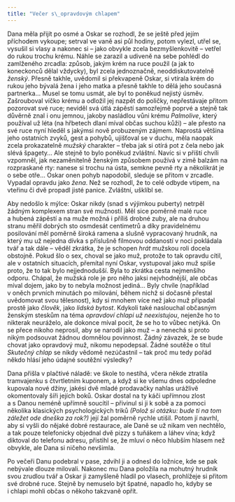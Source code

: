 ```yaml
---
title: "Večer s\_opravdovým chlapem"
---
```


Dana měla přijít po osmé a Oskar se rozhodl, že se ještě před jejím příchodem vykoupe; setrval ve vaně asi půl hodiny, potom vylezl, utřel se, vysušil si vlasy a nakonec si – jako obvykle zcela bezmyšlenkovitě – vetřel do rukou trochu krému. Náhle se zarazil a udiveně na sebe pohlédl do zamlženého zrcadla: způsob, jakým krém na ruce použil (a jak to koneckonců dělal vždycky), byl zcela jednoznačně, neoddiskutovatelně _ženský_. Přesně takhle, uvědomil si překvapeně Oskar, si vtírala krém do rukou jeho bývalá žena i jeho matka a přesně takhle to dělá jeho současná partnerka… Musel se tomu usmát, ale byl to poněkud nejistý úsměv. Zašrouboval víčko krému a odložil jej nazpět do poličky, nepřestávaje přitom pozorovat své ruce; neviděl svá útlá zápěstí samozřejmě poprvé a stejně tak důvěrně znal i onu jemnou, jakoby nasládlou vůni krému _Palmolive_, který používal už léta (na hřbetech dlaní míval občas suchou kůži) – ale přesto na své ruce nyní hleděl s jakýmsi nově probuzeným zájmem. Naprostá většina jeho ostatních zvyků, gest a pohybů, ujišťoval se v duchu, měla naopak zcela prokazatelně _mužský_ charakter – třeba jak si otírá pot z čela nebo jak slévá špagety… Ale stejně to bylo poněkud zvláštní. Navíc si v příští chvíli vzpomněl, jak nezaměnitelně ženským způsobem používá v zimě balzám na rozpraskané rty: nanese si trochu na ústa, semkne pevně rty a několikrát je o sebe otře… Oskar onen pohyb napodobil, sleduje se přitom v zrcadle. Vypadal opravdu jako _žena_. Než se rozhodl, že to celé odbyde vtipem, na vteřinu či dvě propadl jisté panice. Zvláštní, ušklíbl se.

  

Aby nedošlo k mýlce: Oskar nikdy (snad s výjimkou puberty) netrpěl žádným komplexem stran své mužnosti. Měl sice poměrně malé ruce a hubená zápěstí a na muže možná i příliš drobné zuby, ale na druhou stranu měřil dobrých sto osmdesát centimetrů a díky pravidelnému posilování měl poměrně široká ramena a slušně vypracovaný hrudník, na který mu už nejedna dívka s příslušně filmovou oddaností v noci pokládala tvář a tak dále – věděl zkrátka, že je schopen _hrát_ mužskou roli docela obstojně. Pokud šlo o sex, choval se jako muž, protože to tak opravdu cítil, ale v ostatních situacích, přemítal nyní Oskar, vystupoval jako muž spíše proto, že to tak bylo nejjednodušší. Byla to zkrátka cesta nejmenšího odporu. Chápal, že mužská role je pro něho jaksi nejvhodnější, ale občas míval dojem, jako by to nebyla možnost jediná… Byly chvíle (například v oněch prvních minutách po milování, během nichž si dočasně přestal uvědomovat svou tělesnost), kdy si mnohem více než jako muž připadal prostě jako _člověk_, jako _lidská bytost_. Kdykoli také naslouchal občasným ženským steskům na téma _opravdoví chlapi už neexistujou_, nejenže ho to nikterak neuráželo, ale dokonce míval pocit, že se ho to vůbec netýká. On se přece nikoho neprosil, aby se narodil jako muž – a nenechá si proto nikým podsouvat žádnou domnělou povinnost. Žádný závazek, že se bude chovat jako opravdový muž, nikomu nepodepsal. Žádné soutěže o titul _Skutečný chlap_ se nikdy vědomě nezúčastnil – tak proč mu tedy pořád někdo hlásí jeho údajné soutěžní výsledky?

  

Dana přišla v plačtivé náladě: ve škole to nestíhá, včera někde ztratila tramvajenku s čtvrtletním kuponem, a když si ke všemu dnes odpoledne kupovala nové džíny, jakési dvě mladé prodavačky nahlas urážlivě okomentovaly šíři jejích boků. Oskar dostal na ty káči upřímnou zlost a s Danou neméně upřímně soucítil – přivinul si ji k sobě a za pomoci několika klasických psychologických triků _(Polož si otázku: bude ti na tom záležet ode dneška za rok?)_ její žal poměrně rychle utišil. Potom jí navrhl, aby si vyšli do nějaké dobré restaurace, ale Daně se už nikam ven nechtělo, a tak pouze telefonicky objednal dvě pizzy s tuňákem a láhev vína; když diktoval do telefonu adresu, přistihl se, že mluví o něco hlubším hlasem než obvykle, ale Dana si ničeho nevšimla.

  

Po večeři Danu podebral v pase, zdvihl ji a odnesl do ložnice, kde se pak nebývale dlouze milovali. Nakonec mu Dana položila na mohutný hrudník svou zrudlou tvář a Oskar ji zamyšleně hladil po vlasech, prohlížeje si přitom své drobné ruce. Stejně by nemuselo být špatné, napadlo ho, kdyby se i chlapi mohli občas o někoho takzvaně opřít.
